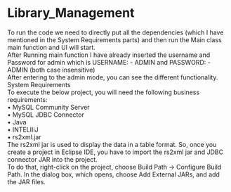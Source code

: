 # Library_Management<br />
To run the code we need to directly put all the dependencies (which I have mentioned in the System Requirements parts) and then run the Main class main function and UI will start.<br />
After Running main function I have already inserted the username and Password for admin which is USERNAME: - ADMIN and PASSWORD: -  ADMIN (both case insensitive)<br />
After entering to the admin mode, you can see the different functionality.<br />
System Requirements<br />
To execute the below project, you will need the following business requirements:<br />
•	MySQL Community Server<br />
•	MySQL JDBC Connector<br />
•	Java<br />
•	INTELIIiJ<br />
•	rs2xml.jar<br />
The rs2xml jar is used to display the data in a table format. So, once you create a project in Eclipse IDE, you have to import the rs2xml jar and JDBC connector JAR into the project.<br />
To do that, right-click on the project, choose Build Path -> Configure Build Path. In the dialog box, which opens, choose Add External JARs, and add the JAR files.<br />
